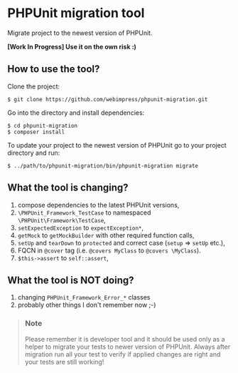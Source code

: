 # PHPUnit migration tool

Migrate project to the newest version of PHPUnit.

**[Work In Progress] Use it on the own risk :)**

## How to use the tool?

Clone the project:
```console
$ git clone https://github.com/webimpress/phpunit-migration.git
```

Go into the directory and install dependencies:
```console
$ cd phpunit-migration
$ composer install
```

To update your project to the newest version of PHPUnit go to your project directory and run:
```console
$ ../path/to/phpunit-migration/bin/phpunit-migration migrate
```

## What the tool is changing?

1. compose dependencies to the latest PHPUnit versions,
2. `\PHPUnit_Framework_TestCase` to namespaced `\PHPUnit\Framework\TestCase`,
3. `setExpectedException` to `expectException*`,
4. `getMock` to `getMockBuilder` with other required function calls,
5. `setUp` and `tearDown` to `protected` and correct case (`setup` => `setUp` etc.),
6.  FQCN in `@cover` tag (i.e. `@covers MyClass` to `@covers \MyClass`).
7. `$this->assert` to `self::assert`,

## What the tool is NOT doing?

1. changing `PHPUnit_Framework_Error_*` classes
2. probably other things I don't remember now ;-)

> ### Note
>
> Please remember it is developer tool and it should be used
> only as a helper to migrate your tests to newer version
> of PHPUnit.
> Always after migration run all your test to verify if applied
> changes are right and your tests are still working!
